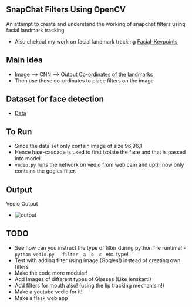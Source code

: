 ## SnapChat Filters Using OpenCV
An attempt to create and understand the working of snapchat filters using facial landmark tracking
- Also chekout my work on facial landmark tracking [Facial-Keypoints](https://github.com/mananmadan/Facial-Keypoints)


## Main Idea
- Image --> CNN --> Output Co-ordinates of the landmarks
- Then use these co-ordinates to place filters on the image 

## Dataset for face detection
- [Data](https://www.kaggle.com/drgilermo/face-images-with-marked-landmark-points)

## To Run
- Since the data set only contain image of size 96,96,1
- Hence haar-cascade is used to first isolate the face and that is passed into model
- ```vedio.py``` runs the network on vedio from web cam and uptill now only contains the gogles filter.


## Output
Vedio Output
- ![output](output/output.gif)

## TODO
- See how can you instruct the type of filter during python file runtime!
    -```python vedio.py --filter -a -b -c ``` etc. type!
- Test with adding filter using image (Gogles!) instead of creating own filters
- Make the code more modular!
- Add Images of different types of Glasses (Like lenskart!)
- Add filters for mouth also! (using the lip tracking mechanism!)
- Make a youtube vedio for it!
- Make a flask web app